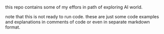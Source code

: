 this repo contains some of my effors in path of exploring AI world.

note that this is not ready to run code. these are just some code examples and explanations in comments of code or even in separate markdown format.
